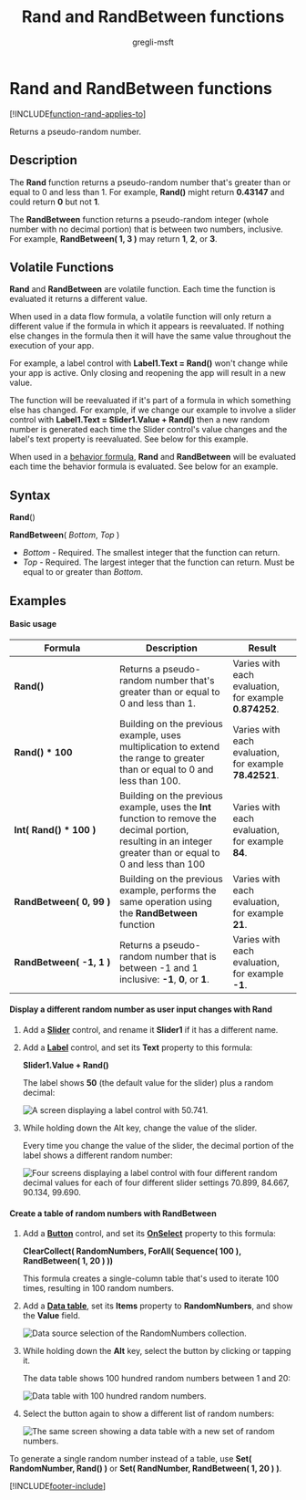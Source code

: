 ﻿---
title: Rand and RandBetween functions
description: Reference information including syntax and examples for the Rand and RandBetween functions.
author: gregli-msft
ms.topic: reference
ms.custom: canvas
ms.reviewer: mkaur
ms.date: 6/10/2024
ms.subservice: power-fx
ms.author: gregli
search.audienceType:
  - maker
contributors:
  - gregli-msft
  - mduelae
  - gregli
no-loc: ["Rand","RandBetween"]
---

# Rand and RandBetween functions
[!INCLUDE[function-rand-applies-to](includes/function-rand-applies-to.md)]



Returns a pseudo-random number.

## Description

The **Rand** function returns a pseudo-random number that's greater than or equal to 0 and less than 1. For example, **Rand()** might return **0.43147** and could return **0** but not **1**.

The **RandBetween** function returns a pseudo-random integer (whole number with no decimal portion) that is between two numbers, inclusive. For example, **RandBetween( 1, 3 )** may return **1**, **2**, or **3**.

## Volatile Functions

**Rand** and **RandBetween** are volatile function. Each time the function is evaluated it returns a different value.

When used in a data flow formula, a volatile function will only return a different value if the formula in which it appears is reevaluated. If nothing else changes in the formula then it will have the same value throughout the execution of your app.

For example, a label control with **Label1.Text = Rand()** won't change while your app is active. Only closing and reopening the app will result in a new value.

The function will be reevaluated if it's part of a formula in which something else has changed. For example, if we change our example to involve a slider control with **Label1.Text = Slider1.Value + Rand()** then a new random number is generated each time the Slider control's value changes and the label's text property is reevaluated. See below for this example.

When used in a [behavior formula](/power-apps/maker/canvas-apps/working-with-formulas-in-depth), **Rand** and **RandBetween** will be evaluated each time the behavior formula is evaluated. See below for an example.

## Syntax

**Rand**()

**RandBetween**( _Bottom_, _Top_ )

- _Bottom_ - Required. The smallest integer that the function can return.
- _Top_ - Required. The largest integer that the function can return. Must be equal to or greater than _Bottom_.

## Examples

#### Basic usage

| Formula                                      | Description                                                                                                                                                     | Result                                                 |
| -------------------------------------------- | --------------------------------------------------------------------------------------------------------------------------------------------------------------- | ------------------------------------------------------ |
| **Rand()**                                   | Returns a pseudo-random number that's greater than or equal to 0 and less than 1.                                                                               | Varies with each evaluation, for example **0.874252**. |
| **Rand()&nbsp;\*&nbsp;100**                  | Building on the previous example, uses multiplication to extend the range to greater than or equal to 0 and less than 100.                                      | Varies with each evaluation, for example **78.42521**. |
| **Int(&nbsp;Rand()&nbsp;\*&nbsp;100&nbsp;)** | Building on the previous example, uses the **Int** function to remove the decimal portion, resulting in an integer greater than or equal to 0 and less than 100 | Varies with each evaluation, for example **84**.       |
| **RandBetween(&nbsp;0,&nbsp;99&nbsp;)**      | Building on the previous example, performs the same operation using the **RandBetween** function                                                                | Varies with each evaluation, for example **21**.       |
| **RandBetween(&nbsp;-1,&nbsp;1&nbsp;)**      | Returns a pseudo-random number that is between -1 and 1 inclusive: **-1**, **0**, or **1**.                                                                     | Varies with each evaluation, for example **-1**.       |

#### Display a different random number as user input changes with Rand

1. Add a **[Slider](/power-apps/maker/canvas-apps/controls/control-slider)** control, and rename it **Slider1** if it has a different name.

1. Add a **[Label](/power-apps/maker/canvas-apps/controls/control-text-box)** control, and set its **Text** property to this formula:

   **Slider1.Value + Rand()**

   The label shows **50** (the default value for the slider) plus a random decimal:

   ![A screen displaying a label control with 50.741.](media/function-rand/rand-slider-1.png)

1. While holding down the Alt key, change the value of the slider.

   Every time you change the value of the slider, the decimal portion of the label shows a different random number:

   ![Four screens displaying a label control with four different random decimal values for each of four different slider settings 70.899, 84.667, 90.134, 99.690.](media/function-rand/rand-slider-results.png)

#### Create a table of random numbers with RandBetween

1. Add a **[Button](/power-apps/maker/canvas-apps/controls/control-button)** control, and set its **[OnSelect](/power-apps/maker/canvas-apps/controls/properties-core)** property to this formula:

   **ClearCollect( RandomNumbers, ForAll( Sequence( 100 ), RandBetween( 1, 20 ) ))**

   This formula creates a single-column table that's used to iterate 100 times, resulting in 100 random numbers.

1. Add a **[Data table](/power-apps/maker/canvas-apps/controls/control-data-table)**, set its **Items** property to **RandomNumbers**, and show the **Value** field.

   ![Data source selection of the RandomNumbers collection.](media/function-rand/set-show-data.png)

1. While holding down the **Alt** key, select the button by clicking or tapping it.

   The data table shows 100 hundred random numbers between 1 and 20:

   ![Data table with 100 hundred random numbers.](media/function-rand/rand-collection-1.png)

1. Select the button again to show a different list of random numbers:

   ![The same screen showing a data table with a new set of random numbers.](media/function-rand/rand-collection-2.png)

To generate a single random number instead of a table, use **Set( RandomNumber, Rand() )** or **Set( RandNumber, RandBetween( 1, 20 ) )**.

[!INCLUDE[footer-include](../../includes/footer-banner.md)]







































































































































